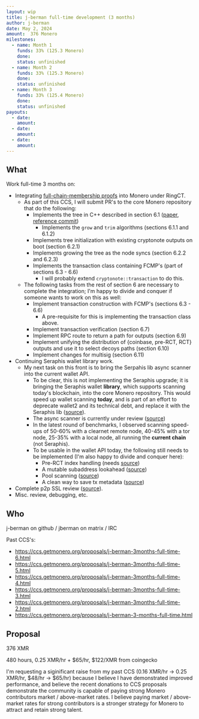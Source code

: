 ```yaml
---
layout: wip
title: j-berman full-time development (3 months)
author: j-berman
date: May 2, 2024
amount:  376 Monero
milestones:
  - name: Month 1
    funds: 33% (125.3 Monero)
    done:
    status: unfinished
  - name: Month 2
    funds: 33% (125.3 Monero)
    done:
    status: unfinished
  - name: Month 3
    funds: 33% (125.4 Monero)
    done:
    status: unfinished
payouts:
  - date:
    amount:
  - date:
    amount:
  - date:
    amount:
---
```


## What

Work full-time 3 months on:

- Integrating [full-chain-membership proofs](https://ccs.getmonero.org/proposals/fcmp++-development.html) into Monero under RingCT.
  - As part of this CCS, I will submit PR's to the core Monero repository that do the following:
    - Implements the tree in C++ described in section 6.1 ([paper](https://github.com/kayabaNerve/fcmp-ringct/blob/develop/fcmp%2B%2B.pdf), [reference commit](https://github.com/kayabaNerve/fcmp-ringct/blob/221e8c0e155d5fe526080c6e56c6418e0433177d/fcmp%2B%2B.pdf))
      - Implements the `grow` and `trim` algorithms (sections 6.1.1 and 6.1.2)
    - Implements tree initialization with existing cryptonote outputs on boot (section 6.2.1)
    - Implements growing the tree as the node syncs (section 6.2.2 and 6.2.3)
    - Implements the transaction class containing FCMP's (part of sections 6.3 - 6.6)
      - I will probably extend `cryptonote::transaction` to do this.
  - The following tasks from the rest of section 6 are necessary to complete the integration; I'm happy to divide and conquer if someone wants to work on this as well:
    - Implement transaction construction with FCMP's (sections 6.3 - 6.6)
      - A pre-requisite for this is implementing the transaction class above.
    - Implement transaction verification (section 6.7)
    - Implement RPC route to return a path for outputs (section 6.9)
    - Implement unifying the distribution of {coinbase, pre-RCT, RCT} outputs and use it to select decoys paths (section 6.10)
    - Implement changes for multisig (section 6.11)
- Continuing Seraphis wallet library work.
  - My next task on this front is to bring the Serpahis lib async scanner into the current wallet API.
    - To be clear, this is not implementing the Seraphis upgrade; it is bringing the Seraphis wallet **library**, which supports scanning today's blockchain, into the core Monero repository. This would speed up wallet scanning **today**, and is part of an effort to deprecate wallet2 and its technical debt, and replace it with the Seraphis lib ([source](https://github.com/seraphis-migration/wallet3/issues/64#issuecomment-2067030930)).
    - The async scanner is currently under review ([source](https://github.com/UkoeHB/monero/pull/23))
    - In the latest round of benchmarks, I observed scanning speed-ups of 50-60% with a clearnet remote node, 40-45% with a tor node, 25-35% with a local node, all running the **current chain** (not Seraphis).
    - To be usable in the wallet API today, the following still needs to be implemented (I'm also happy to divide and conquer here):
      - Pre-RCT index handling (needs [source](https://github.com/UkoeHB/monero/pull/23))
      - A mutable subaddress lookahead ([source](https://github.com/UkoeHB/monero/pull/23#issuecomment-2036086371))
      - Pool scanning ([source](https://github.com/UkoeHB/monero/issues/41))
      - A clean way to save tx metadata ([source](https://github.com/UkoeHB/monero/issues/48))
- Complete p2p SSL review ([source](https://github.com/monero-project/monero/pull/8996)).
- Misc. review, debugging, etc.

## Who

j-berman on github / jberman on matrix / IRC

Past CCS's:
- https://ccs.getmonero.org/proposals/j-berman-3months-full-time-6.html
- https://ccs.getmonero.org/proposals/j-berman-3months-full-time-5.html
- https://ccs.getmonero.org/proposals/j-berman-3months-full-time-4.html
- https://ccs.getmonero.org/proposals/j-berman-3months-full-time-3.html
- https://ccs.getmonero.org/proposals/j-berman-3months-full-time-2.html
- https://ccs.getmonero.org/proposals/j-berman-3-months-full-time.html

## Proposal

376 XMR

480 hours, 0.25 XMR/hr + $65/hr, $122/XMR from coingecko

I'm requesting a siginificant raise from my past CCS (0.16 XMR/hr -> 0.25 XMR/hr, $48/hr -> $65/hr) because I believe I have demonstrated improved performance, and believe the recent donations to CCS proposals demonstrate the community is capable of paying strong Monero contributors market / above-market rates. I believe paying market / above-market rates for strong contributors is a stronger strategy for Monero to attract and retain strong talent.
